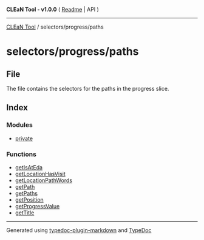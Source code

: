 **CLEaN Tool - v1.0.0** ( [Readme](../../../README.md) \| API )

***

[CLEaN Tool](../../../modules.md) / selectors/progress/paths

# selectors/progress/paths

## File

The file contains the selectors for the paths in the progress slice.

## Index

### Modules

- [private](private/README.md)

### Functions

- [getIsAtEda](functions/getIsAtEda.md)
- [getLocationHasVisit](functions/getLocationHasVisit.md)
- [getLocationPathWords](functions/getLocationPathWords.md)
- [getPath](functions/getPath.md)
- [getPaths](functions/getPaths.md)
- [getPosition](functions/getPosition.md)
- [getProgressValue](functions/getProgressValue.md)
- [getTitle](functions/getTitle.md)

***

Generated using [typedoc-plugin-markdown](https://www.npmjs.com/package/typedoc-plugin-markdown) and [TypeDoc](https://typedoc.org/)
